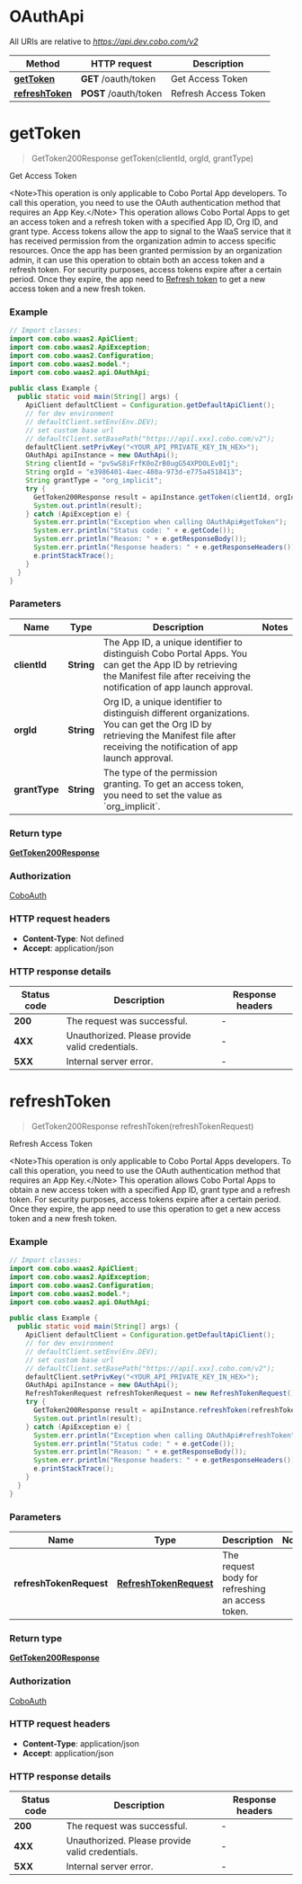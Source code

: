 # OAuthApi

All URIs are relative to *https://api.dev.cobo.com/v2*

| Method | HTTP request | Description |
|------------- | ------------- | -------------|
| [**getToken**](OAuthApi.md#getToken) | **GET** /oauth/token | Get Access Token |
| [**refreshToken**](OAuthApi.md#refreshToken) | **POST** /oauth/token | Refresh Access Token |


<a id="getToken"></a>
# **getToken**
> GetToken200Response getToken(clientId, orgId, grantType)

Get Access Token

&lt;Note&gt;This operation is only applicable to Cobo Portal App developers. To call this operation, you need to use the OAuth authentication method that requires an App Key.&lt;/Note&gt; This operation allows Cobo Portal Apps to get an access token and a refresh token with a specified App ID, Org ID, and grant type.   Access tokens allow the app to signal to the WaaS service that it has received permission from the organization admin to access specific resources. Once the app has been granted permission by an organization admin, it can use this operation to obtain both an access token and a refresh token.  For security purposes, access tokens expire after a certain period. Once they expire, the app need to [Refresh token](/v2/api-references/oauth/refresh-access-token) to get a new access token and a new fresh token. 

### Example
```java
// Import classes:
import com.cobo.waas2.ApiClient;
import com.cobo.waas2.ApiException;
import com.cobo.waas2.Configuration;
import com.cobo.waas2.model.*;
import com.cobo.waas2.api.OAuthApi;

public class Example {
  public static void main(String[] args) {
    ApiClient defaultClient = Configuration.getDefaultApiClient();
    // for dev environment
    // defaultClient.setEnv(Env.DEV);
    // set custom base url
    // defaultClient.setBasePath("https://api[.xxx].cobo.com/v2");
    defaultClient.setPrivKey("<YOUR_API_PRIVATE_KEY_IN_HEX>");
    OAuthApi apiInstance = new OAuthApi();
    String clientId = "pvSwS8iFrfK0oZrB0ugG54XPDOLEv0Ij";
    String orgId = "e3986401-4aec-480a-973d-e775a4518413";
    String grantType = "org_implicit";
    try {
      GetToken200Response result = apiInstance.getToken(clientId, orgId, grantType);
      System.out.println(result);
    } catch (ApiException e) {
      System.err.println("Exception when calling OAuthApi#getToken");
      System.err.println("Status code: " + e.getCode());
      System.err.println("Reason: " + e.getResponseBody());
      System.err.println("Response headers: " + e.getResponseHeaders());
      e.printStackTrace();
    }
  }
}
```

### Parameters

| Name | Type | Description  | Notes |
|------------- | ------------- | ------------- | -------------|
| **clientId** | **String**| The App ID, a unique identifier to distinguish Cobo Portal Apps. You can get the App ID by retrieving the Manifest file after receiving the notification of app launch approval. | |
| **orgId** | **String**| Org ID, a unique identifier to distinguish different organizations. You can get the Org ID by retrieving the Manifest file after receiving the notification of app launch approval. | |
| **grantType** | **String**| The type of the permission granting. To get an access token, you need to set the value as &#x60;org_implicit&#x60;. | |

### Return type

[**GetToken200Response**](GetToken200Response.md)

### Authorization

[CoboAuth](../README.md#CoboAuth)

### HTTP request headers

 - **Content-Type**: Not defined
 - **Accept**: application/json

### HTTP response details
| Status code | Description | Response headers |
|-------------|-------------|------------------|
| **200** | The request was successful. |  -  |
| **4XX** | Unauthorized. Please provide valid credentials. |  -  |
| **5XX** | Internal server error. |  -  |

<a id="refreshToken"></a>
# **refreshToken**
> GetToken200Response refreshToken(refreshTokenRequest)

Refresh Access Token

&lt;Note&gt;This operation is only applicable to Cobo Portal Apps developers. To call this operation, you need to use the OAuth authentication method that requires an App Key.&lt;/Note&gt; This operation allows Cobo Portal Apps to obtain a new access token with a specified App ID, grant type and a refresh token. For security purposes, access tokens expire after a certain period. Once they expire, the app need to use this operation to get a new access token and a new fresh token. 

### Example
```java
// Import classes:
import com.cobo.waas2.ApiClient;
import com.cobo.waas2.ApiException;
import com.cobo.waas2.Configuration;
import com.cobo.waas2.model.*;
import com.cobo.waas2.api.OAuthApi;

public class Example {
  public static void main(String[] args) {
    ApiClient defaultClient = Configuration.getDefaultApiClient();
    // for dev environment
    // defaultClient.setEnv(Env.DEV);
    // set custom base url
    // defaultClient.setBasePath("https://api[.xxx].cobo.com/v2");
    defaultClient.setPrivKey("<YOUR_API_PRIVATE_KEY_IN_HEX>");
    OAuthApi apiInstance = new OAuthApi();
    RefreshTokenRequest refreshTokenRequest = new RefreshTokenRequest();
    try {
      GetToken200Response result = apiInstance.refreshToken(refreshTokenRequest);
      System.out.println(result);
    } catch (ApiException e) {
      System.err.println("Exception when calling OAuthApi#refreshToken");
      System.err.println("Status code: " + e.getCode());
      System.err.println("Reason: " + e.getResponseBody());
      System.err.println("Response headers: " + e.getResponseHeaders());
      e.printStackTrace();
    }
  }
}
```

### Parameters

| Name | Type | Description  | Notes |
|------------- | ------------- | ------------- | -------------|
| **refreshTokenRequest** | [**RefreshTokenRequest**](RefreshTokenRequest.md)| The request body for refreshing an access token. | |

### Return type

[**GetToken200Response**](GetToken200Response.md)

### Authorization

[CoboAuth](../README.md#CoboAuth)

### HTTP request headers

 - **Content-Type**: application/json
 - **Accept**: application/json

### HTTP response details
| Status code | Description | Response headers |
|-------------|-------------|------------------|
| **200** | The request was successful. |  -  |
| **4XX** | Unauthorized. Please provide valid credentials. |  -  |
| **5XX** | Internal server error. |  -  |

